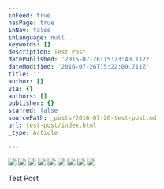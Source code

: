 ```yaml
---
inFeed: true
hasPage: true
inNav: false
inLanguage: null
keywords: []
description: Test Post
datePublished: '2016-07-26T15:23:40.112Z'
dateModified: '2016-07-26T15:22:09.711Z'
title: ''
author: []
via: {}
authors: []
publisher: {}
starred: false
sourcePath: _posts/2016-07-26-test-post.md
url: test-post/index.html
_type: Article

---
```

![](https://the-grid-user-content.s3-us-west-2.amazonaws.com/a2199381-ed19-4c65-bde4-3d6d32c769c0.jpg)
![](https://the-grid-user-content.s3-us-west-2.amazonaws.com/553006af-5782-45c2-89e1-5dee28ac8f4a.jpg)
![](https://the-grid-user-content.s3-us-west-2.amazonaws.com/4316ec8c-6414-4597-9524-6a971dd1d9ad.jpg)
![](https://the-grid-user-content.s3-us-west-2.amazonaws.com/8ce2f414-f262-4b15-b4c2-05e48004f9a5.jpg)
![](https://the-grid-user-content.s3-us-west-2.amazonaws.com/bdb0e385-b0af-4d6e-a48d-3820a8e2f633.jpg)
![](https://the-grid-user-content.s3-us-west-2.amazonaws.com/2aa31b72-d157-4df4-b635-2560e05ed253.jpg)
![](https://the-grid-user-content.s3-us-west-2.amazonaws.com/54a496cb-dcec-4499-96f9-beeb517accda.jpg)
![](https://the-grid-user-content.s3-us-west-2.amazonaws.com/f1aff41d-0255-4f16-8889-017387c40ddf.jpg)
![](https://the-grid-user-content.s3-us-west-2.amazonaws.com/0d35852f-cefd-4961-a32f-9e063ae7963a.jpg)

Test Post